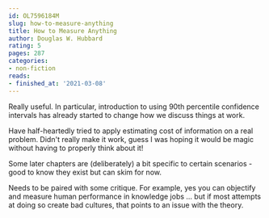 ```yaml
---
id: OL7596184M
slug: how-to-measure-anything
title: How to Measure Anything
author: Douglas W. Hubbard
rating: 5
pages: 287
categories:
- non-fiction
reads:
- finished_at: '2021-03-08'
---
```

Really useful. In particular, introduction to using 90th percentile confidence intervals has already started to change how we discuss things at work.

Have half-heartedly tried to apply estimating cost of information on a real problem. Didn't really make it work, guess I was hoping it would be magic without having to properly think about it!

Some later chapters are (deliberately) a bit specific to certain scenarios - good to know they exist but can skim for now.

Needs to be paired with some critique. For example, yes you can objectify and measure human performance in knowledge jobs ... but if most attempts at doing so create bad cultures, that points to an issue with the theory.
